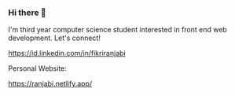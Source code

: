 ### Hi there 👋
I'm third year computer science student interested in front end web development. Let's connect!

https://id.linkedin.com/in/fikriranjabi

Personal Website:

https://ranjabi.netlify.app/
